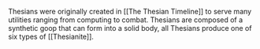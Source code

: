 Thesians were originally created in [[The Thesian Timeline]] to serve many utilities ranging from computing to combat. Thesians are composed of a synthetic goop that can form into a solid body, all Thesians produce one of six types of [[Thesianite]].